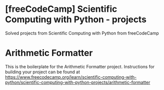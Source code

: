 # [freeCodeCamp] Scientific Computing with Python - projects
Solved projects from Scientific Computing with Python from freeCodeCamp

# Arithmetic Formatter

This is the boilerplate for the Arithmetic Formatter project. Instructions for building your project can be found at https://www.freecodecamp.org/learn/scientific-computing-with-python/scientific-computing-with-python-projects/arithmetic-formatter
